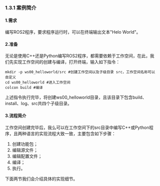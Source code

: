 ### 1.3.1 案例简介

#### 1.需求

编写ROS2程序，要求程序运行时，可以在终端输出文本"Helo World"。

#### 2.准备

无论是使用C++还是Python编写ROS2程序，都需要依赖于工作空间，在此，我们先实现工作空间的创建与编译，打开终端，输入如下指令：

```
mkdir -p ws00_helloworld/src #创建工作空间以及子级目录 src，工作空间名称可以自定义
cd ws00_helloworld #进入工作空间
colcon build #编译
```

上述指令执行完毕，将创建ws00\_helloworld目录，且该目录下包含build、install、log、src共四个子级目录。

#### 3.流程简介

工作空间创建完毕后，我么可以在工作空间下的src目录中编写C++或Python程序，且两种语言的实现流程大致一致，主要包含如下步骤：

1. 创建功能包；
2. 编辑源文件；
3. 编辑配置文件；
4. 编译；
5. 执行。

下面两节我们会介绍具体的实现细节。

